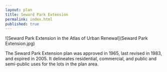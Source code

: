 ```yaml
---
layout: plan
title: Seward Park Extension
permalink: index.html
published: true
---
```


![Seward Park Extension in the Atlas of Urban Renewal](Seward Park Extension.jpg)

The Seward Park Extension plan was approved in 1965, last revised in 1983, and expired in 2005. It delineates residential, commercial, and public and semi-public uses for the lots in the plan area.
